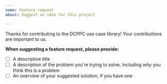 ```yaml
---
name: Feature request
about: Suggest an idea for this project

---
```


Thanks for contributing to the DCPPC use case library!
Your contributions are important to us. 

**When suggesting a feature request, please provide:**

- [ ] A descriptive title
- [ ] A description of the problem you're trying to solve, including *why* you think this is a problem
- [ ] An overview of your suggested solution, if you have one
